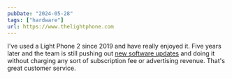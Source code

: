 ```yaml
---
pubDate: "2024-05-28"
tags: ["hardware"]
url: https://www.thelightphone.com
---
```


I've used a Light Phone 2 since 2019 and have really enjoyed it. Five years later and the team is still pushing out [new software updates] and doing it without charging any sort of subscription fee or advertising revenue. That's great customer service.

[new software updates]: https://www.thelightphone.com/blog/directory-tool
